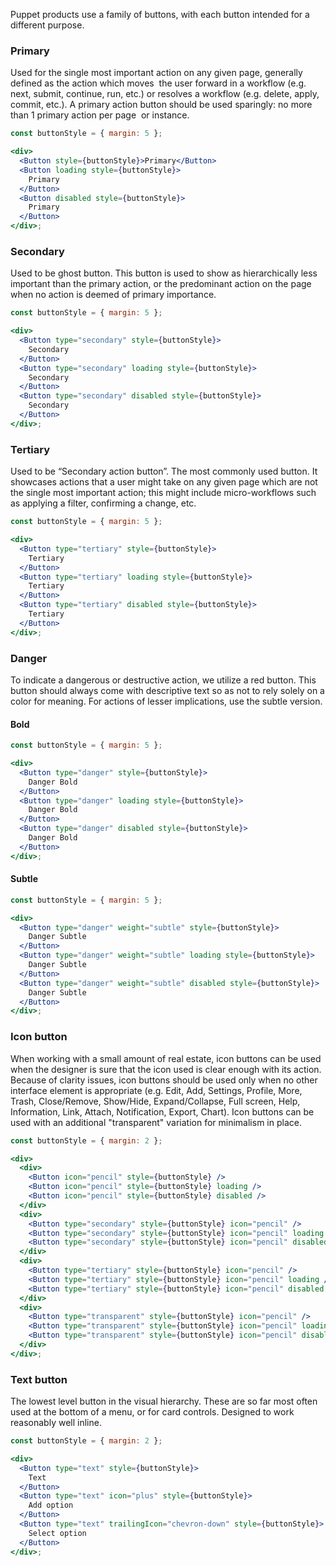 Puppet products use a family of buttons, with each button intended for a different purpose.

### Primary

Used for the single most important action on any given page, generally defined as the action which moves  the user forward in a workflow (e.g. next, submit, continue, run, etc.) or resolves a workflow (e.g. delete, apply, commit, etc.). A primary action button should be used sparingly: no more than 1 primary action per page  or instance.

```jsx
const buttonStyle = { margin: 5 };

<div>
  <Button style={buttonStyle}>Primary</Button>
  <Button loading style={buttonStyle}>
    Primary
  </Button>
  <Button disabled style={buttonStyle}>
    Primary
  </Button>
</div>;
```

### Secondary

Used to be ghost button. This button is used to show as hierarchically less important than the primary action, or the predominant action on the page when no action is deemed of primary importance.

```jsx
const buttonStyle = { margin: 5 };

<div>
  <Button type="secondary" style={buttonStyle}>
    Secondary
  </Button>
  <Button type="secondary" loading style={buttonStyle}>
    Secondary
  </Button>
  <Button type="secondary" disabled style={buttonStyle}>
    Secondary
  </Button>
</div>;
```

### Tertiary

Used to be “Secondary action button”. The most commonly used button. It showcases actions that a user might take on any given page which are not the single most important action; this might include micro-workflows such as applying a filter, confirming a change, etc.

```jsx
const buttonStyle = { margin: 5 };

<div>
  <Button type="tertiary" style={buttonStyle}>
    Tertiary
  </Button>
  <Button type="tertiary" loading style={buttonStyle}>
    Tertiary
  </Button>
  <Button type="tertiary" disabled style={buttonStyle}>
    Tertiary
  </Button>
</div>;
```

### Danger

To indicate a dangerous or destructive action, we utilize a red button. This button should always come with descriptive text so as not to rely solely on a color for meaning. For actions of lesser implications, use the subtle version.

#### Bold

```jsx
const buttonStyle = { margin: 5 };

<div>
  <Button type="danger" style={buttonStyle}>
    Danger Bold
  </Button>
  <Button type="danger" loading style={buttonStyle}>
    Danger Bold
  </Button>
  <Button type="danger" disabled style={buttonStyle}>
    Danger Bold
  </Button>
</div>;
```

#### Subtle

```jsx
const buttonStyle = { margin: 5 };

<div>
  <Button type="danger" weight="subtle" style={buttonStyle}>
    Danger Subtle
  </Button>
  <Button type="danger" weight="subtle" loading style={buttonStyle}>
    Danger Subtle
  </Button>
  <Button type="danger" weight="subtle" disabled style={buttonStyle}>
    Danger Subtle
  </Button>
</div>;
```

### Icon button

When working with a small amount of real estate, icon buttons can be used when the designer is sure that the icon used is clear enough with its action. Because of clarity issues, icon buttons should be used only when no other interface element is appropriate (e.g. Edit, Add, Settings, Profile, More, Trash, Close/Remove, Show/Hide, Expand/Collapse, Full screen, Help, Information, Link, Attach, Notification, Export, Chart). Icon buttons can be used with an additional "transparent" variation for minimalism in place.

```jsx
const buttonStyle = { margin: 2 };

<div>
  <div>
    <Button icon="pencil" style={buttonStyle} />
    <Button icon="pencil" style={buttonStyle} loading />
    <Button icon="pencil" style={buttonStyle} disabled />
  </div>
  <div>
    <Button type="secondary" style={buttonStyle} icon="pencil" />
    <Button type="secondary" style={buttonStyle} icon="pencil" loading />
    <Button type="secondary" style={buttonStyle} icon="pencil" disabled />
  </div>
  <div>
    <Button type="tertiary" style={buttonStyle} icon="pencil" />
    <Button type="tertiary" style={buttonStyle} icon="pencil" loading />
    <Button type="tertiary" style={buttonStyle} icon="pencil" disabled />
  </div>
  <div>
    <Button type="transparent" style={buttonStyle} icon="pencil" />
    <Button type="transparent" style={buttonStyle} icon="pencil" loading />
    <Button type="transparent" style={buttonStyle} icon="pencil" disabled />
  </div>
</div>;
```

### Text button

The lowest level button in the visual hierarchy. These are so far most often used at the bottom of a menu, or for card controls. Designed to work reasonably well inline.

```jsx
const buttonStyle = { margin: 2 };

<div>
  <Button type="text" style={buttonStyle}>
    Text
  </Button>
  <Button type="text" icon="plus" style={buttonStyle}>
    Add option
  </Button>
  <Button type="text" trailingIcon="chevron-down" style={buttonStyle}>
    Select option
  </Button>
</div>;
```
